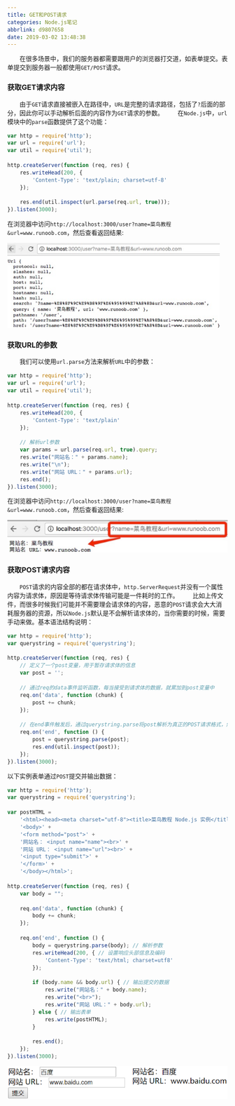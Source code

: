 ```yaml
---
title: GET和POST请求
categories: Node.js笔记
abbrlink: d9807658
date: 2019-03-02 13:48:38
---
```

&emsp;&emsp;在很多场景中，我们的服务器都需要跟用户的浏览器打交道，如表单提交。表单提交到服务器一般都使用`GET/POST`请求。

### 获取GET请求内容

&emsp;&emsp;由于`GET`请求直接被嵌入在路径中，`URL`是完整的请求路径，包括了`?`后面的部分，因此你可以手动解析后面的内容作为`GET`请求的参数。
&emsp;&emsp;在`Node.js`中，`url`模块中的`parse`函数提供了这个功能：

``` javascript
var http = require('http');
var url = require('url');
var util = require('util');
​
http.createServer(function (req, res) {
    res.writeHead(200, {
        'Content-Type': 'text/plain; charset=utf-8'
    });
​
    res.end(util.inspect(url.parse(req.url, true)));
}).listen(3000);
```

在浏览器中访问`http://localhost:3000/user?name=菜鸟教程&url=www.runoob.com`，然后查看返回结果:

<img src="./GET和POST请求/1.png" height="194" width="486">

### 获取URL的参数

&emsp;&emsp;我们可以使用`url.parse`方法来解析`URL`中的参数：

``` javascript
var http = require('http');
var url = require('url');
var util = require('util');
​
http.createServer(function (req, res) {
    res.writeHead(200, {
        'Content-Type': 'text/plain'
    });
​
    // 解析url参数
    var params = url.parse(req.url, true).query;
    res.write("网站名：" + params.name);
    res.write("\n");
    res.write("网站 URL：" + params.url);
    res.end();
}).listen(3000);
```

在浏览器中访问`http://localhost:3000/user?name=菜鸟教程&url=www.runoob.com`，然后查看返回结果:

<img src="./GET和POST请求/2.png">

### 获取POST请求内容

&emsp;&emsp;`POST`请求的内容全部的都在请求体中，`http.ServerRequest`并没有一个属性内容为请求体，原因是等待请求体传输可能是一件耗时的工作。
&emsp;&emsp;比如上传文件，而很多时候我们可能并不需要理会请求体的内容，恶意的`POST`请求会大大消耗服务器的资源，所以`Node.js`默认是不会解析请求体的，当你需要的时候，需要手动来做。基本语法结构说明：

``` javascript
var http = require('http');
var querystring = require('querystring');
​
http.createServer(function (req, res) {
    // 定义了一个post变量，用于暂存请求体的信息
    var post = '';
​
    // 通过req的data事件监听函数，每当接受到请求体的数据，就累加到post变量中
    req.on('data', function (chunk) {
        post += chunk;
    });
​
    // 在end事件触发后，通过querystring.parse将post解析为真正的POST请求格式，然后向客户端返回
    req.on('end', function () {
        post = querystring.parse(post);
        res.end(util.inspect(post));
    });
}).listen(3000);
```

以下实例表单通过`POST`提交并输出数据：

``` javascript
var http = require('http');
var querystring = require('querystring');
​
var postHTML =
    '<html><head><meta charset="utf-8"><title>菜鸟教程 Node.js 实例</title></head>' +
    '<body>' +
    '<form method="post">' +
    '网站名： <input name="name"><br>' +
    '网站 URL： <input name="url"><br>' +
    '<input type="submit">' +
    '</form>' +
    '</body></html>';
​
http.createServer(function (req, res) {
    var body = "";
​
    req.on('data', function (chunk) {
        body += chunk;
    });
​
    req.on('end', function () {
        body = querystring.parse(body); // 解析参数
        res.writeHead(200, { // 设置响应头部信息及编码
            'Content-Type': 'text/html; charset=utf8'
        });
​
        if (body.name && body.url) { // 输出提交的数据
            res.write("网站名：" + body.name);
            res.write("<br>");
            res.write("网站 URL：" + body.url);
        } else { // 输出表单
            res.write(postHTML);
        }

        res.end();
    });
}).listen(3000);
```

<img src="./GET和POST请求/3.png">
